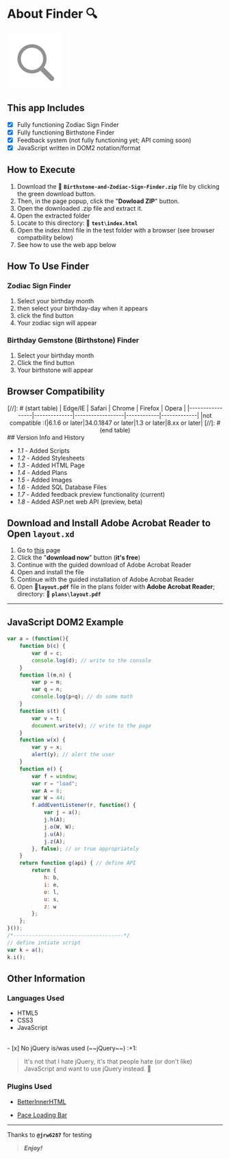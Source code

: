 [comment]: # (start README.md markdown script)

<!--

 _______  __  .__   __.  _______   _______ .______      
|   ____||  | |  \ |  | |       \ |   ____||   _  \     
|  |__   |  | |   \|  | |  .--.  ||  |__   |  |_)  |    
|   __|  |  | |  . `  | |  |  |  ||   __|  |      /     
|  |     |  | |  |\   | |  '--'  ||  |____ |  |\  \----.
|__|     |__| |__| \__| |_______/ |_______|| _| `._____|
                                                                                                       
-->                                                                             
                                                                                    
About Finder :mag:
==================

<!--<img type="text/png" src="http://goo.gl/fwnd3e"/>-->

![Finder Favicon](images/favicon.png "Finder Favicon")

This app Includes
-----------------
- [x] Fully functioning Zodiac Sign Finder
- [x] Fully functioning Birthstone Finder
- [x] Feedback system (not fully functioning yet; API coming soon)
- [x] JavaScript written in DOM2 notation/format

## How to Execute

1. Download the :file_folder: **`Birthstone-and-Zodiac-Sign-Finder.zip`** file by clicking the green download button.
2. Then, in the page popup, click the "__Dowload ZIP__" button.
3. Open the downloaded .zip file and extract it.
4. Open the extracted folder
5. Locate to this directory: :open_file_folder: __`test\index.html`__
6. Open the index.html file in the test folder with a browser (see browser compatbility below)
7. See how to use the web app below

## How To Use Finder

### Zodiac Sign Finder

1.  Select your birthday month
2.  then select your birthday-day when it appears
3.  click the find button
4.  Your zodiac sign will appear

### Birthday Gemstone (Birthstone) Finder

1.  Select your birthday month
2.  Click the find button
3.  Your birthstone will appear

Browser Compatibility
---------------------
<center>
[//]: # (start table)
|     Edge/IE     |    Safari    |      Chrome      |   Firefox  |    Opera    |
|-----------------|--------------|------------------|------------|-------------|
|not compatible :(|6.1.6 or later|34.0.1847 or later|1.3 or later|8.xx or later|
[//]: # (end table)
</center>
## Version Info and History

+ _1.1_ - Added Scripts
+ _1.2_ - Added Stylesheets
+ _1.3_ - Added HTML Page
+ _1.4_ - Added Plans
+ _1.5_ - Added Images
+ _1.6_ - Added SQL Database Files
+ _1.7_ - Added feedback preview functionality (current)
+ _1.8_ - Added ASP.net web API (preview, beta)

Download and Install Adobe Acrobat Reader to Open `layout.xd`
------------------------------------------------------------

1. Go to [this](https://get.adobe.com/reader/ "Adobe Experience Designer CC Download Link") page
2. Click the "**download now**" button (**it's free**)
3. Continue with the guided download of Adobe Acrobat Reader
4. Open and install the file
5. Continue with the guided installation of Adobe Acrobat Reader
6. Open :paperclip:__`layout.pdf`__ file in the plans folder with __Adobe Acrobat Reader__; directory: :open_file_folder: __`plans\layout.pdf`__

* * *

## JavaScript DOM2 Example

```JavaScript
var a = (function(){
	function b(c) {
		var d = c;
		console.log(d); // write to the console
	}
	function l(m,n) {
		var p = m;
		var q = n;
		console.log(p+q); // do some math
	}
	function s(t) {
		var v = t;
		document.write(v); // write to the page
	}
	function w(x) {
		var y = x;
		alert(y); // alert the user
	}
	function e() {
		var f = window;
		var r = "load";
		var A = 8;
		var W = 44;
		f.addEventListener(r, function() {
			var j = a();
			j.h(A);
			j.o(W, W);
			j.u(A);
			j.z(A);
		}, false); // or true appropriately
	}
	return function g(api) { // define API
		return {
			h: b,
			i: e,
			o: l,
			u: s,
			z: w
		};
	};	
}());
/*------------------------------------*/
// define intiate script
var k = a();
k.i();
```

## Other Information

### Languages Used

+ HTML5
+ CSS3
+ JavaScript
<br/>
- [x] No jQuery is/was used (~~jQuery~~) :+1: 

> It's not that I hate jQuery, it's that people hate (or don't like) JavaScript and want to use jQuery instead. :thought_balloon:

### Plugins Used

+ [BetterInnerHTML][1]
- [Pace Loading Bar][2]

[1]: http://www.optimalworks.net/resources/betterinnerhtml/ "BetterInnerHTML page"
[2]: http://github.hubspot.com/pace/docs/welcome/ "Pace Loading Bar GitHub page"

* * *

<span>Thanks to **`@jrw6287`** for testing</span>

> __*Enjoy!*__

[comment]: # (end README.md markdown script)
